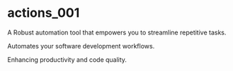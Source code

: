 # actions_001
 A Robust automation tool that empowers you to streamline repetitive tasks.

Automates your software development workflows.

  
Enhancing productivity and code quality.
